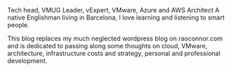 Tech head, VMUG Leader, vExpert, VMware, Azure and AWS Architect 
A native Englishman living in Barcelona, I love learning and listening to smart people. 

This blog replaces my much neglected wordpress blog on raoconnor.com and is dedicated to passing along some thoughts on cloud, VMware, architecture, infrastructure costs and strategy, personal and professional development. 



